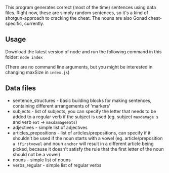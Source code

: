 This program generates correct (most of the time) sentences using data files. Right now, these are simply random sentences, so it's a kind of shotgun-approach to cracking the cheat. The nouns are also Gonad cheat-specific, currently.

## Usage
Download the latest version of node and run the following command in this folder: `node index`

(There are no command line arguments, but you might be interested in changing maxSize in `index.js`)

## Data files
* sentence_structures - basic building blocks for making sentences, containing different arrangements of 'markers'
* subjects - list of subjects, you can specify the letter that needs to be added to a regular verb if the subject is used (eg. subject `maxdamage s` and verb `eat` -> `maxdamageeats`)
* adjectives - simple list of adjectives
* articles_prepositions - list of articles/prepositions, can specify if it shouldn't be used if the noun starts with a vowel (eg. article/preposition `a !firstvowel` and noun `anchor` will result in a different article being picked, because it doesn't satisfy the rule that the first letter of the noun should not be a vowel)
* nouns - simple list of nouns
* verbs_regular - simple list of regular verbs